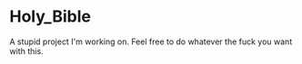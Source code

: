 # Holy_Bible
A stupid project I'm working on.
Feel free to do whatever the fuck you want with this.
